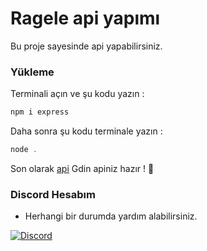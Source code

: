 # Ragele api yapımı
Bu proje sayesinde api yapabilirsiniz.
### Yükleme
Terminali açın ve şu kodu yazın :

```bash
npm i express
```
Daha sonra şu kodu terminale yazın :
```js
node .
```
Son olarak [api](http://localhost:3000/api/animals/) Gdin apiniz hazır ! 💚

### Discord Hesabım 
+ Herhangi bir durumda yardım alabilirsiniz.

[![Discord](https://lanyard.cnrad.dev/api/1085964318853566524)](https://discord.com/users/1085964318853566524)
